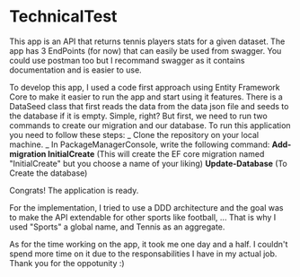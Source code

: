 # TechnicalTest
This app is an API that returns tennis players stats for a given dataset.
The app has 3 EndPoints (for now) that can easily be used from swagger. You could use postman too but I recommand swagger as it contains documentation and is easier to use.

To develop this app, I used a code first approach using Entity Framework Core to make it easier to run the app and start using it features.
There is a DataSeed class that first reads the data from the data json file and seeds to the database if it is empty.
Simple, right?
But first, we need to run two commands to create our migration and our database.
To run this application you need to follow these steps:
_ Clone the repository on your local machine.
_ In PackageManagerConsole, write the following command:
   **Add-migration InitialCreate** (This will create the EF core migration named "InitialCreate" but you choose a name of your liking)
   **Update-Database** (To Create the database)

Congrats! The application is ready.

For the implementation, I tried to use a DDD architecture and the goal was to make the API extendable for other sports like football, ...
That is why I used "Sports" a global name, and Tennis as an aggregate.

As for the time working on the app, it took me one day and a half. I couldn't spend more time on it due to the responsabilities I have in my actual job.
Thank you for the oppotunity :)
